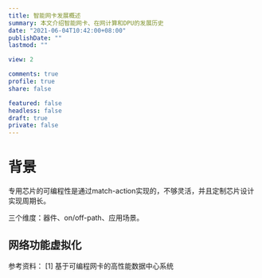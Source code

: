 ```yaml
---
title: 智能网卡发展概述
summary: 本文介绍智能网卡、在网计算和DPU的发展历史
date: "2021-06-04T10:42:00+08:00"
publishDate: ""
lastmod: ""

view: 2

comments: true
profile: true
share: false

featured: false
headless: false
draft: true
private: false
---
```


# 背景

专用芯片的可编程性是通过match-action实现的，不够灵活，并且定制芯片设计实现周期长。

三个维度：器件、on/off-path、应用场景。

## 网络功能虚拟化

参考资料：
[1] 基于可编程网卡的高性能数据中心系统